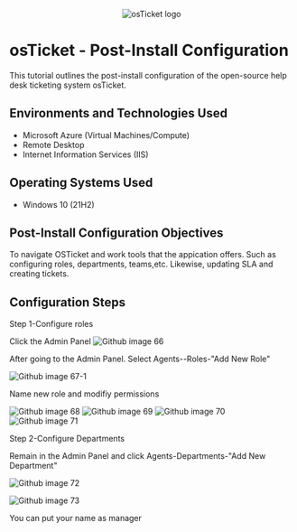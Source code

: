 
<p align="center">
<img src="https://i.imgur.com/Clzj7Xs.png" alt="osTicket logo"/>
</p>

<h1>osTicket - Post-Install Configuration</h1>
This tutorial outlines the post-install configuration of the open-source help desk ticketing system osTicket.<br />



<h2>Environments and Technologies Used</h2>

- Microsoft Azure (Virtual Machines/Compute)
- Remote Desktop
- Internet Information Services (IIS)

<h2>Operating Systems Used </h2>

- Windows 10</b> (21H2)

<h2>Post-Install Configuration Objectives</h2>

To navigate OSTicket and work tools that the appication offers. Such as configuring roles, departments, teams,etc. Likewise, updating SLA and creating tickets. 


<h2>Configuration Steps</h2>

Step 1-Configure roles

Click the Admin Panel
![Github image 66](https://github.com/PatrickJohnsonX7/osTicket-Post-Installation-Configuration/assets/163357195/bab953a8-34fd-4ddf-8e64-ee5516a87622)

After going to the Admin Panel. Select Agents--Roles-"Add New Role"


![Github image 67-1](https://github.com/PatrickJohnsonX7/osTicket-Post-Installation-Configuration/assets/163357195/72c24954-f89a-4557-9f5d-1aa12a733552)

Name new role and modifiy permissions 

![Github image 68](https://github.com/PatrickJohnsonX7/osTicket-Post-Installation-Configuration/assets/163357195/9f0e8046-e1b8-4f7f-bed1-d70f266f7e1f)
![Github image 69](https://github.com/PatrickJohnsonX7/osTicket-Post-Installation-Configuration/assets/163357195/2a357426-3765-4a36-bd0e-f90543d7b87c)
![Github image 70](https://github.com/PatrickJohnsonX7/osTicket-Post-Installation-Configuration/assets/163357195/b9947695-b7e1-40bb-b826-6830a9ab2005)
![Github image 71](https://github.com/PatrickJohnsonX7/osTicket-Post-Installation-Configuration/assets/163357195/04ec1859-3694-461e-a323-90f5a9811dec)

Step 2-Configure Departments

Remain in the Admin Panel and click Agents-Departments-"Add New Department"

![Github image 72](https://github.com/PatrickJohnsonX7/osTicket-Post-Installation-Configuration/assets/163357195/06d1744a-72cc-470b-a322-30a1b6096562)

![Github image 73](https://github.com/PatrickJohnsonX7/osTicket-Post-Installation-Configuration/assets/163357195/04dd59ff-e195-45df-bfc4-a6d616c5ce8a)

You can put your name as manager 
